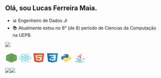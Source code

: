 ## Olá, sou Lucas Ferreira Maia.

- 📊 Engenheiro de Dados Jr
- 📚 Atualmente estou no 6° (de 8) período de Ciencias da Computação na UEPB.

<div align="start">
  <img height="180em" src="https://github-readme-stats.vercel.app/api/top-langs/?username=yLexter&layout=compact&langs_count=7&theme=dracula"/>
</div>
<div style="display: inline_block"><br>
  <img align="center" alt="Node JS" height="30" width="40" src="https://raw.githubusercontent.com/devicons/devicon/1119b9f84c0290e0f0b38982099a2bd027a48bf1/icons/nodejs/nodejs-plain.svg">
  <img align="center" alt="ReactJS" height="30" width="40" src="https://raw.githubusercontent.com/devicons/devicon/master/icons/react/react-original.svg">
  <img align="center" alt="HTML" height="30" width="40" src="https://raw.githubusercontent.com/devicons/devicon/master/icons/html5/html5-original.svg">
  <img align="center" alt="CSS" height="30" width="40" src="https://raw.githubusercontent.com/devicons/devicon/master/icons/css3/css3-original.svg">
  <img align="center" alt="Python" height="30" width="40" src="https://raw.githubusercontent.com/devicons/devicon/master/icons/python/python-original.svg">
  <img align="center" alt="Java" height="30" width="40"src="https://raw.githubusercontent.com/devicons/devicon/1119b9f84c0290e0f0b38982099a2bd027a48bf1/icons/java/java-original.svg"/>
  
<div> 
  <br>

  <div  style="display: flex">
      <a href="https://instagram.com/lucasmaia78" target="_blank"><img src="https://img.shields.io/badge/-Instagram-%23E4405F?style=for-the-badge&logo=instagram&logoColor=white" target="_blank"></a>
     <a href="mailto:lucasmaia5954@gmail.com"><img src="https://img.shields.io/badge/-Gmail-%23333?style=for-the-badge&logo=gmail&logoColor=white" target="_blank"></a>
  </div>
 
</div>






 


